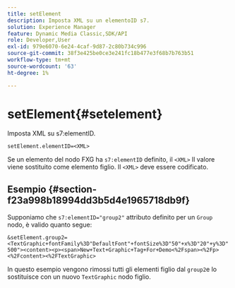 ```yaml
---
title: setElement
description: Imposta XML su un elementoID s7.
solution: Experience Manager
feature: Dynamic Media Classic,SDK/API
role: Developer,User
exl-id: 979e6070-6e24-4caf-9d87-2c80b734c996
source-git-commit: 38f3e425be0ce3e241fc18b477e3f68b7b763b51
workflow-type: tm+mt
source-wordcount: '63'
ht-degree: 1%

---
```


# setElement{#setelement}

Imposta XML su s7:elementID.

`setElement.elementID=<XML>`

Se un elemento del nodo FXG ha `s7:elementID` definito, il `<XML>` Il valore viene sostituito come elemento figlio. Il `<XML>` deve essere codificato.

## Esempio {#section-f23a998b18994dd3b5d4e1965718db9f}

Supponiamo che `s7:elementID="group2"` attributo definito per un `Group` nodo, è valido quanto segue:

`&setElement.group2=<TextGraphic+fontFamily%3D"DefaultFont"+fontSize%3D"50"+x%3D"20"+y%3D"500"><content><p><span>New+Text+Graphic+Tag+For+Demo<%2Fspan><%2Fp><%2Fcontent><%2FTextGraphic>`

In questo esempio vengono rimossi tutti gli elementi figlio dal `group2`e lo sostituisce con un nuovo `TextGraphic` nodo figlio.
